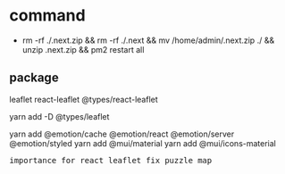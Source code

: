 # command
- rm -rf ./.next.zip && rm -rf ./.next && mv /home/admin/.next.zip ./ && unzip .next.zip && pm2 restart all

## package

 leaflet react-leaflet @types/react-leaflet


yarn add -D @types/leaflet

yarn add @emotion/cache @emotion/react @emotion/server @emotion/styled
yarn add @mui/material
yarn add @mui/icons-material

<pre>
importance for react leaflet fix puzzle map

<link rel="stylesheet" href="https://unpkg.com/leaflet@1.7.1/dist/leaflet.css"
						integrity="sha512-xodZBNTC5n17Xt2atTPuE1HxjVMSvLVW9ocqUKLsCC5CXdbqCmblAshOMAS6/keqq/sMZMZ19scR4PsZChSR7A=="
						crossOrigin="" />

						</pre>
